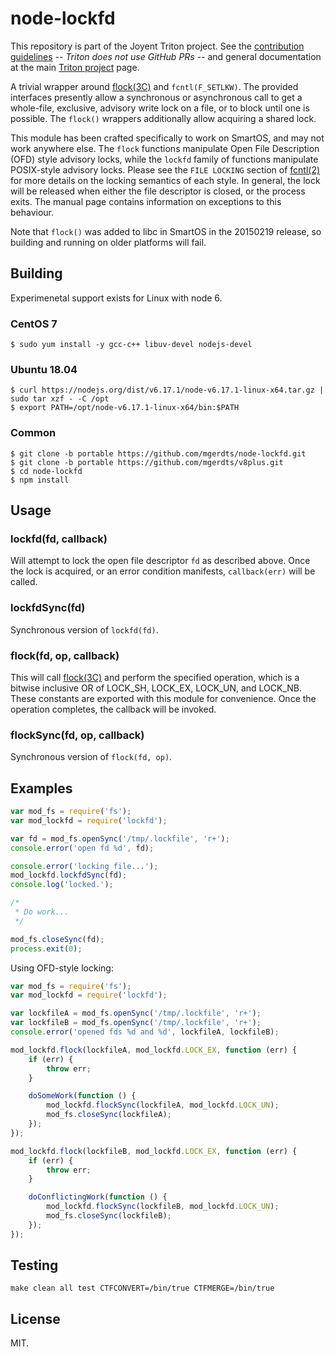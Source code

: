 
<!--
    Copyright 2016, Joyent, Inc.
-->

# node-lockfd

This repository is part of the Joyent Triton project. See the [contribution
guidelines](https://github.com/joyent/triton/blob/master/CONTRIBUTING.md) --
*Triton does not use GitHub PRs* -- and general documentation at the main
[Triton project](https://github.com/joyent/triton) page.

A trivial wrapper around [flock(3C)](https://illumos.org/man/3C/flock) and
`fcntl(F_SETLKW)`. The provided interfaces presently allow a synchronous or
asynchronous call to get a whole-file, exclusive, advisory write lock on a file,
or to block until one is possible. The `flock()` wrappers additionally allow
acquiring a shared lock.

This module has been crafted specifically to work on SmartOS, and may not work
anywhere else. The `flock` functions manipulate Open File Description (OFD)
style advisory locks, while the `lockfd` family of functions manipulate
POSIX-style advisory locks. Please see the `FILE LOCKING` section of
[fcntl(2)](http://illumos.org/man/2/fcntl#file-locking) for more details on the
locking semantics of each style. In general, the lock will be released when
either the file descriptor is closed, or the process exits. The manual page
contains information on exceptions to this behaviour.

Note that `flock()` was added to libc in SmartOS in the 20150219 release, so
building and running on older platforms will fail.

## Building

Experimenetal support exists for Linux with node 6.

### CentOS 7

```
$ sudo yum install -y gcc-c++ libuv-devel nodejs-devel
```

### Ubuntu 18.04

```
$ curl https://nodejs.org/dist/v6.17.1/node-v6.17.1-linux-x64.tar.gz | sudo tar xzf - -C /opt
$ export PATH=/opt/node-v6.17.1-linux-x64/bin:$PATH
```

### Common

```
$ git clone -b portable https://github.com/mgerdts/node-lockfd.git
$ git clone -b portable https://github.com/mgerdts/v8plus.git
$ cd node-lockfd
$ npm install
```

## Usage

### lockfd(fd, callback)

Will attempt to lock the open file descriptor `fd` as described above.  Once
the lock is acquired, or an error condition manifests, `callback(err)` will be
called.

### lockfdSync(fd)

Synchronous version of `lockfd(fd)`.

### flock(fd, op, callback)

This will call [flock(3C)](http://illumos.org/man/3C/flock) and perform the
specified operation, which is a bitwise inclusive OR of LOCK\_SH, LOCK\_EX,
LOCK\_UN, and LOCK\_NB. These constants are exported with this module for
convenience. Once the operation completes, the callback will be invoked.

### flockSync(fd, op, callback)

Synchronous version of `flock(fd, op)`.

## Examples

```javascript
var mod_fs = require('fs');
var mod_lockfd = require('lockfd');

var fd = mod_fs.openSync('/tmp/.lockfile', 'r+');
console.error('open fd %d', fd);

console.error('locking file...');
mod_lockfd.lockfdSync(fd);
console.log('locked.');

/*
 * Do work...
 */

mod_fs.closeSync(fd);
process.exit(0);
```

Using OFD-style locking:


```javascript
var mod_fs = require('fs');
var mod_lockfd = require('lockfd');

var lockfileA = mod_fs.openSync('/tmp/.lockfile', 'r+');
var lockfileB = mod_fs.openSync('/tmp/.lockfile', 'r+');
console.error('opened fds %d and %d', lockfileA, lockfileB);

mod_lockfd.flock(lockfileA, mod_lockfd.LOCK_EX, function (err) {
    if (err) {
        throw err;
    }

    doSomeWork(function () {
        mod_lockfd.flockSync(lockfileA, mod_lockfd.LOCK_UN);
        mod_fs.closeSync(lockfileA);
    });
});

mod_lockfd.flock(lockfileB, mod_lockfd.LOCK_EX, function (err) {
    if (err) {
        throw err;
    }

    doConflictingWork(function () {
        mod_lockfd.flockSync(lockfileB, mod_lockfd.LOCK_UN);
        mod_fs.closeSync(lockfileB);
    });
});
```

## Testing

    make clean all test CTFCONVERT=/bin/true CTFMERGE=/bin/true

## License

MIT.

